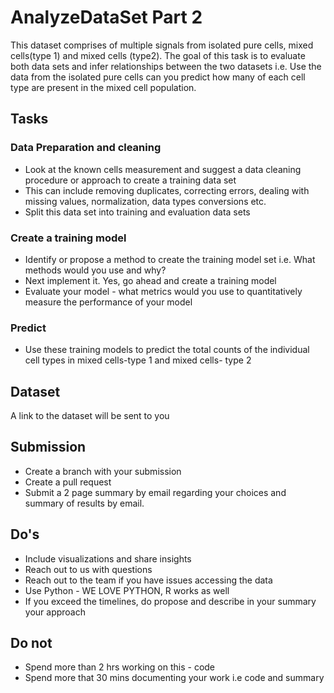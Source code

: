 # AnalyzeDataSet Part 2

This dataset comprises of multiple signals from isolated pure cells, mixed cells(type 1) and mixed cells (type2). The goal of this task is to evaluate both data sets and infer relationships between the two datasets i.e. Use the data from the isolated pure cells can you predict how many of each cell type are present in the mixed cell population.

## Tasks
### Data Preparation and cleaning
* Look at the known cells measurement and suggest a data cleaning procedure or approach to create a training data set
* This can include removing duplicates, correcting errors, dealing with missing values, normalization, data types conversions etc.
* Split this data set into training and evaluation data sets

### Create a training model
* Identify or propose a method to create the training model set i.e. What methods would you use and why? 
* Next implement it. Yes, go ahead and create a training model 
* Evaluate your model - what metrics would you use to quantitatively measure the performance of your model

### Predict
* Use these training models to predict the total counts of the individual cell types in mixed cells-type 1 and mixed cells- type 2


## Dataset
A link to the dataset will be sent to you 

## Submission
* Create a branch with your submission
* Create a pull request
* Submit a 2 page summary by email regarding your choices and summary of results by email. 


## Do's
* Include visualizations and share insights
* Reach out to us with questions
* Reach out to the team if you have issues accessing the data
* Use Python - WE LOVE PYTHON, R works as well
* If you exceed the timelines, do propose and describe in your summary your approach

## Do not 
* Spend more than 2 hrs working on this - code
* Spend more that 30 mins documenting your work i.e code and summary


